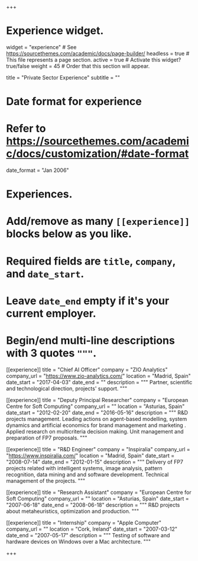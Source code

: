 +++
# Experience widget.
widget = "experience"  # See https://sourcethemes.com/academic/docs/page-builder/
headless = true  # This file represents a page section.
active = true  # Activate this widget? true/false
weight = 45  # Order that this section will appear.

title = "Private Sector Experience"
subtitle = ""

# Date format for experience
#   Refer to https://sourcethemes.com/academic/docs/customization/#date-format
date_format = "Jan 2006"

# Experiences.
#   Add/remove as many `[[experience]]` blocks below as you like.
#   Required fields are `title`, `company`, and `date_start`.
#   Leave `date_end` empty if it's your current employer.
#   Begin/end multi-line descriptions with 3 quotes `"""`.
  
[[experience]]
  title = "Chief AI Officer"
  company = "ZIO Analytics"
  company_url = "https://www.zio-analytics.com/"
  location = "Madrid, Spain"
  date_start = "2017-04-03"
  date_end = ""
  description = """
  Partner, scientific and technological direction, projects' support.
  """
        
[[experience]]
  title = "Deputy Principal Researcher"
  company = "European Centre for Soft Computing"
  company_url = ""
  location = "Asturias, Spain"
  date_start = "2012-02-20"
  date_end = "2016-05-16"
  description = """
  R&D projects management. Leading actions on agent-based modelling, system dynamics and artificial economics for brand management and marketing . Applied research on multicriteria decision making. Unit management and preparation of FP7 proposals.
  """
    
[[experience]]
  title = "R&D Engineer"
  company = "Inspiralia"
  company_url = "https://www.inspiralia.com/"
  location = "Madrid, Spain"
  date_start = "2008-07-14"
  date_end = "2012-01-15"
  description = """
  Delivery of FP7 projects related with intelligent systems, image analysis, pattern recognition, data mining and and software development. Technical management of the projects.
  """
        
[[experience]]
  title = "Research Assistant"
  company = "European Centre for Soft Computing"
  company_url = ""
  location = "Asturias, Spain"
  date_start = "2007-06-18"
  date_end = "2008-06-18"
  description = """
  R&D projects about metaheuristics, optimization and production.
  """
    
[[experience]]
  title = "Internship"
  company = "Apple Computer"
  company_url = ""
  location = "Cork, Ireland"
  date_start = "2007-03-12"
  date_end = "2007-05-17"
  description = """
  Testing of software and hardware devices on Windows over a Mac architecture.
  """

+++
